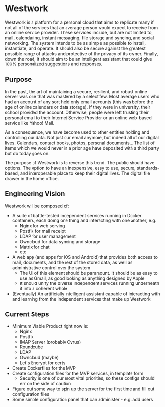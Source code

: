 Westwork
===

Westwork is a platform for a personal cloud that aims to replicate many if not all of the services that an average person would expect to receive from an online service provider. These services include, but are not limited to, mail, calendaring, instant messaging, file storage and syncing, and social networking. The system intends to be as simple as possible to install, instantiate, and operate. It should also be  secure against the greatest possible range of attacks and protective of the privacy of its owner. Finally, down the road, it should aim to be an intelligent assistant that could give 100% personalized suggestions and responses.

Purpose
---
In the past, the art of maintaining a secure, resilient, and robust online server was one that was mastered by a select few. Most average users who had an account of any sort held only email accounts (this was before the age of online calendars or data storage). If they were in university, their school provided the account. Otherwise, people were left trusting their personal email to their Internet Service Provider or an online web-based service like Yahoo! Mail.

As a consequence, we have become used to other entities holding and controlling our data. Not just our email anymore, but indeed all of our digital lives. Calendars, contact books, photos, personal documents... The list of items which we would never in a prior age have deposited with a third party but do today goes on.

The purpose of Westwork is to reverse this trend. The public should have options. The option to have an inexpensive, easy to use, secure, standards-based, and interoperable place to keep their digital lives. The digital file drawer in the home office.

Engineering Vision
---
Westwork will be composed of:
* A suite of battle-tested independent services running in Docker containers, each doing one thing and interacting with one another, e.g.
    * Nginx for web serving
    * Postfix for mail receipt
    * LDAP for user management
    * Owncloud for data syncing and storage
    * Matrix for chat
    * etc
* A web app (and apps for iOS and Android) that provides both access to mail, documents, and the rest of the stored data, as well as administrative control over the system
    * The UI of this element should be paramount. It should be as easy to use as Gmail, as good looking as anything designed by Apple
    * It should unify the diverse independent services running underneath it into a coherent whole
* (Eventually) An artificially intelligent assistant capable of interacting with and learning from the independent services that make up Westwork

Current Steps
---
* Minimum Viable Product right now is:
    * Nginx
    * Postfix
    * IMAP Server (probably Cyrus)
    * Roundcube
    * LDAP
    * Owncloud (maybe)
    * Let's Encrypt for certs
* Create Dockerfiles for the MVP
* Create configuration files for the MVP services, in template form
    * Security is one of our most vital priorities, so these configs should err on the side of caution
* Figure out some way to spin up the server for the first time and fill out configuration files
* Some simple configuration panel that can administer - e.g. add users
